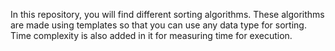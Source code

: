 In this repository, you will find different sorting algorithms.
These algorithms are made using templates so that you can use any data type for sorting.
Time complexity is also added in it for measuring time for execution.
